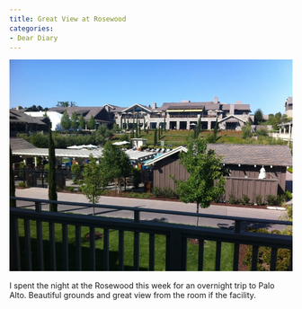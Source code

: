 ```yaml
---
title: Great View at Rosewood
categories:
- Dear Diary
---
```


![](/assets/posts/2011/great-view-at-rosewood.jpg)
  



I spent the night at the Rosewood this week for an overnight trip to Palo Alto. Beautiful grounds and great view from the room if the facility.

